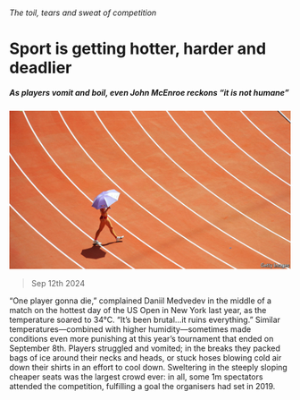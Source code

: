 ###### The toil, tears and sweat of competition

# Sport is getting hotter, harder and deadlier 

##### As players vomit and boil, even John McEnroe reckons “it is not humane” 

![image](images/20240914_IRP001.jpg) 

> Sep 12th 2024 

“One player gonna die,” complained Daniil Medvedev in the middle of a match on the hottest day of the US Open in New York last year, as the temperature soared to 34°C. “It’s been brutal…it ruins everything.” Similar temperatures—combined with higher humidity—sometimes made conditions even more punishing at this year’s tournament that ended on September 8th. Players struggled and vomited; in the breaks they packed bags of ice around their necks and heads, or stuck hoses blowing cold air down their shirts in an effort to cool down. Sweltering in the steeply sloping cheaper seats was the largest crowd ever: in all, some 1m spectators attended the competition, fulfilling a goal the organisers had set in 2019. 

